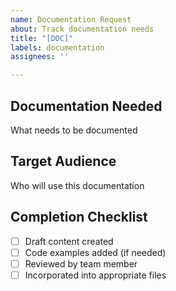 ```yaml
---
name: Documentation Request
about: Track documentation needs
title: "[DOC]"
labels: documentation
assignees: ''

---
```


## Documentation Needed
What needs to be documented

## Target Audience
Who will use this documentation

## Completion Checklist
- [ ] Draft content created
- [ ] Code examples added (if needed)
- [ ] Reviewed by team member
- [ ] Incorporated into appropriate files

